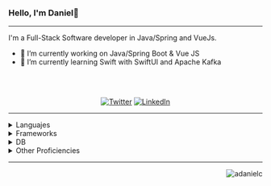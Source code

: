 ### Hello, I'm Daniel👋

-----------------------------------------------------------

I'm a Full-Stack Software developer in Java/Spring and VueJs. 

- 🔭 I’m currently working on Java/Spring Boot & Vue JS
- 🌱 I’m currently learning Swift with SwiftUI and Apache Kafka

<br>
<br>
<p align="center">
 <a href="https://twitter.com/andresdaniel_"><img src="https://img.shields.io/twitter/follow/andresdaniel_" alt="Twitter"></a>
 <a href="https://www.linkedin.com/in/andrés-castillo-bermúdez-24440aab/"><img src="https://img.shields.io/badge/-122-_? label=LinkedIn&style=social&logo=linkedin" alt="LinkedIn"></a>
</p>

-----------------------------------------------------------

<details>
 <summary>Languajes</summary>
 <ul>
  <li>Java</li>
  <li>JavaScript</li>
  <li>C#</li>
  <li>Swift</li>
 </ul>
</details>

<details>
 <summary>Frameworks</summary>
 <ul>
  <li>Spring Framework</li>
  <li>Vuetify</li>
  <li>SwiftUI</li>
 </ul>
</details>

<details>
 <summary>DB</summary>
 <ul>
  <li>MongoDB</li>
  <li>MySql</li>
  <li>Elastisearch</li>
 </ul>
</details>

<details>
 <summary>Other Proficiencies</summary>
 <ul>
  <li>Docker</li>
  <li>GIT</li>
  <li>Unit Test JUnit - Mockito</li>
  <li>SOLID principles</li>
  <li>Unity3D</li>
 </ul>
</details>

 



-----------------------------------------------------------

<p align="right">
  <img src="https://komarev.com/ghpvc/?username=adanielc" alt="adanielc" /> 
</p>
<!--
**adanielc/adanielc** is a ✨ _special_ ✨ repository because its `README.md` (this file) appears on your GitHub profile.

Here are some ideas to get you started:

- 🔭 I’m currently working on ...
- 🌱 I’m currently learning ...
- 👯 I’m looking to collaborate on ...
- 🤔 I’m looking for help with ...
- 💬 Ask me about ...
- 📫 How to reach me: ...
- 😄 Pronouns: ...
- ⚡ Fun fact: ...
-->
